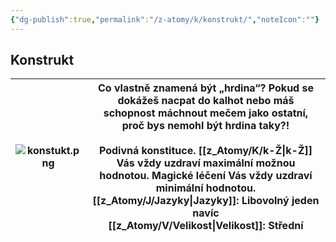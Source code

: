 ```yaml
---
{"dg-publish":true,"permalink":"/z-atomy/k/konstrukt/","noteIcon":""}
---
```


## Konstrukt

| ![konstukt.png](/img/user/z_img/konstukt.png) | Co vlastně znamená být „hrdina“? Pokud se dokážeš nacpat do kalhot nebo máš schopnost máchnout mečem jako ostatní, proč bys nemohl být hrdina taky?!<br><br>**Podivná konstituce.** [[z_Atomy/K/k-Ž\|k-Ž]] Vás vždy uzdraví maximální možnou hodnotou. Magické léčení Vás vždy uzdraví minimální hodnotou.<br>**[[z_Atomy/J/Jazyky\|Jazyky]]**: Libovolný jeden navíc<br>[[z_Atomy/V/Velikost\|Velikost]]: Střední |
| ----------------- | ------------------------------------------------------------------------------------------------------------------------------------------------------------------------------------------------------------------------------------------------------------------------------------------------------------------------------------------------------------- |
